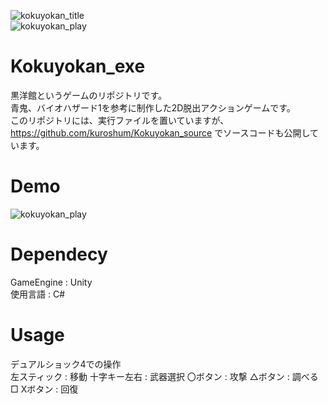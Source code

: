 ![kokuyokan_title](https://user-images.githubusercontent.com/43520287/53177078-b84f9a00-3632-11e9-8dc5-57df44855b48.png)  
![kokuyokan_play](https://user-images.githubusercontent.com/43520287/53177091-c1406b80-3632-11e9-8d94-442fa7048713.png)  
  
# Kokuyokan_exe
黒洋館というゲームのリポジトリです。  
青鬼、バイオハザード1を参考に制作した2D脱出アクションゲームです。  
このリポジトリには、実行ファイルを置いていますが、https://github.com/kuroshum/Kokuyokan_source でソースコードも公開しています。

# Demo  
![kokuyokan_play](https://user-images.githubusercontent.com/43520287/53177012-98b87180-3632-11e9-8a6d-aaa27d247497.gif)
  
# Dependecy  
GameEngine : Unity  
使用言語    : C#  
  
# Usage
デュアルショック4での操作  
左スティック : 移動
十字キー左右 : 武器選択
〇ボタン     : 攻撃
△ボタン     : 調べる
□ Xボタン    : 回復 
 
